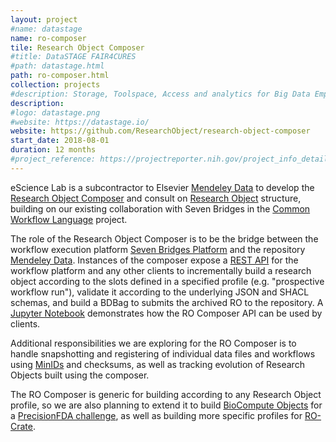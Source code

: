 ```yaml
---
layout: project
#name: datastage
name: ro-composer
tile: Research Object Composer
#title: DataSTAGE FAIR4CURES
#path: datastage.html
path: ro-composer.html
collection: projects
#description: Storage, Toolspace, Access and analytics for Big Data Empowerment
description: 
#logo: datastage.png
#website: https://datastage.io/
website: https://github.com/ResearchObject/research-object-composer
start_date: 2018-08-01
duration: 12 months
#project_reference: https://projectreporter.nih.gov/project_info_details.cfm?aid=9732880&icde=44591431
---
```


eScience Lab is a subcontractor to Elsevier [Mendeley Data](https://data.mendeley.com/) to develop the [Research Object Composer](https://github.com/ResearchObject/research-object-composer) and consult on [Research Object](/products/researchobject/) structure, building on our existing collaboration with Seven Bridges in the [Common Workflow Language](/activities/cwl/) project.

The role of the Research Object Composer is to be the bridge between the workflow execution platform [Seven Bridges Platform](https://www.sevenbridges.com/platform/) and the repository [Mendeley Data](https://data.mendeley.com/). Instances of the composer expose a [REST API](https://researchobject.github.io/research-object-composer/api/) for the workflow platform and any other clients to incrementally build a research object according to the slots defined in a specified profile (e.g. "prospective workflow run"), validate it according to the underlying JSON and SHACL schemas, and build a BDBag to submits the archived RO to the repository. A [Jupyter Notebook](https://github.com/ResearchObject/research-object-composer/blob/master/introduction.ipynb) demonstrates how the RO Composer API can be used by clients.

Additional responsibilities we are exploring for the RO Composer is to handle snapshotting and registering of individual data files and workflows using [MinIDs](http://minid.bd2k.org/) and checksums, as well as tracking evolution of Research Objects built using the composer.

The RO Composer is generic for building according to any Research Object profile, so we are also planning to extend it to build [BioCompute Objects](https://esciencelab.org.uk/research_object/fda/collaborations/2017/11/09/biocompute-objects/) for a [PrecisionFDA challenge](https://precision.fda.gov/challenges/7), as well as building more specific profiles for [RO-Crate](https://researchobject.github.io/ro-crate/).
